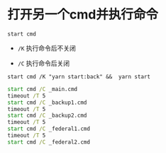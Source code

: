 # 打开另一个cmd并执行命令

`start cmd`

* `/K` 执行命令后不关闭

* `/C` 执行命令后关闭

`start cmd /K "yarn start:back" &&  yarn start`

```cmd
start cmd /C _main.cmd
timeout /T 5
start cmd /C _backup1.cmd
timeout /T 5
start cmd /C _backup2.cmd
timeout /T 5
start cmd /C _federal1.cmd
timeout /T 5
start cmd /C _federal2.cmd
```